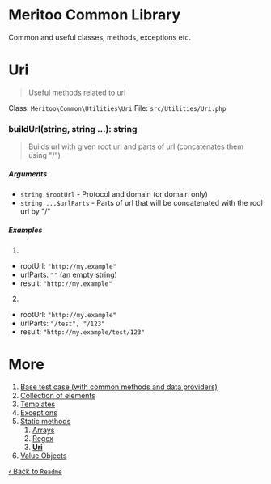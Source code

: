 # Meritoo Common Library

Common and useful classes, methods, exceptions etc.

# Uri

> Useful methods related to uri

Class: `Meritoo\Common\Utilities\Uri`
File: `src/Utilities/Uri.php`

### buildUrl(string, string ...): string

> Builds url with given root url and parts of url (concatenates them using "/")

##### Arguments

- `string $rootUrl` - Protocol and domain (or domain only)
- `string ...$urlParts` - Parts of url that will be concatenated with the rool url by "/"

##### Examples

1)

  - rootUrl: `"http://my.example"`
  - urlParts: `""` (an empty string)
  - result: `"http://my.example"`

2)

  - rootUrl: `"http://my.example"`
  - urlParts: `"/test", "/123"`
  - result: `"http://my.example/test/123"`

# More

1. [Base test case (with common methods and data providers)](../Base-test-case.md)
2. [Collection of elements](../Collection/Collection.md)
3. [Templates](../Collection/Templates.md)
4. [Exceptions](../Exceptions.md)
5. [Static methods](../Static-methods.md)
   1. [Arrays](Arrays.md)
   2. [Regex](Regex.md)
   3. [**Uri**](Uri.md)
6. [Value Objects](../Value-Objects.md)

[&lsaquo; Back to `Readme`](../../README.md)
